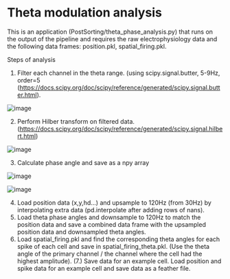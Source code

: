 # Theta modulation analysis

This is an application (PostSorting/theta_phase_analysis.py) that runs on the output of the pipeline and requires the raw electrophysiology data and the following data frames: position.pkl, spatial_firing.pkl.

Steps of analysis
1. Filter each channel in the theta range. (using scipy.signal.butter, 5-9Hz, order=5 (https://docs.scipy.org/doc/scipy/reference/generated/scipy.signal.butter.html). 

![image](https://user-images.githubusercontent.com/16649631/154485013-b439f627-d86d-4ce7-9abe-646ddafa1f9a.png)


2. Perform Hilber transform on filtered data. (https://docs.scipy.org/doc/scipy/reference/generated/scipy.signal.hilbert.html)

![image](https://user-images.githubusercontent.com/16649631/154484870-6afc2839-0d41-4012-9644-9b4e238f7d8f.png)

3. Calculate phase angle and save as a npy array

![image](https://user-images.githubusercontent.com/16649631/154485111-291dda4b-b8cc-4d00-88fa-76272e475f60.png)

![image](https://user-images.githubusercontent.com/16649631/154485191-5e1b9367-c8bb-4dff-8d3d-2d1ae86f522a.png)

4. Load position data (x,y,hd...) and upsample to 120Hz (from 30Hz) by interpolating extra data (pd.interpolate after adding rows of nans).
5. Load theta phase angles and downsample to 120Hz to match the position data and save a combined data frame with the upsampled position data and downsampled theta angles.
6. Load spatial_firing.pkl and find the corresponding theta angles for each spike of each cell and save in spatial_firing_theta.pkl. (Use the theta angle of the primary channel / the channel where the cell had the highest amplitude).
(7.) Save data for an example cell. Load position and spike data for an example cell and save data as a feather file.
